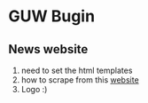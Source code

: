 # GUW Bugin
## News website
1. need to set the html templates
2. how to scrape from this [website](https://tengrinews.kz/tag/%D0%B0%D1%82%D1%8B%D1%80%D0%B0%D1%83/)
3. Logo :)
